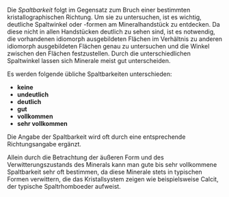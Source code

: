 Die _Spaltbarkeit_ folgt im Gegensatz zum Bruch einer bestimmten kristallographischen Richtung. Um sie zu untersuchen, ist es wichtig, deutliche Spaltwinkel oder -formen am Mineralhandstück zu entdecken. Da diese nicht in allen Handstücken deutlich zu sehen sind, ist es notwendig, die vorhandenen idiomorph ausgebildeten Flächen im Verhältnis zu anderen idiomorph ausgebildeten Flächen genau zu untersuchen und die Winkel zwischen den Flächen festzustellen. Durch die unterschiedlichen Spaltwinkel lassen sich Minerale meist gut unterscheiden.

Es werden folgende übliche Spaltbarkeiten unterschieden:

- **keine**
- **undeutlich**
- **deutlich**
- **gut**
- **vollkommen**
- **sehr vollkommen**

Die Angabe der Spaltbarkeit wird oft durch eine entsprechende Richtungsangabe ergänzt.

Allein durch die Betrachtung der äußeren Form und des Verwitterungszustands des Minerals kann man gute bis sehr vollkommene Spaltbarkeit sehr oft bestimmen, da diese Minerale stets in typischen Formen verwittern, die das Kristallsystem zeigen wie beispielsweise Calcit, der typische Spaltrhomboeder aufweist.
